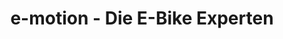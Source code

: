 ---
title: "e-motion - Die E-Bike Experten"
url: /schwarzenfeld/e-motion-die-e-bike-experten/
shop: Fahrrad
---